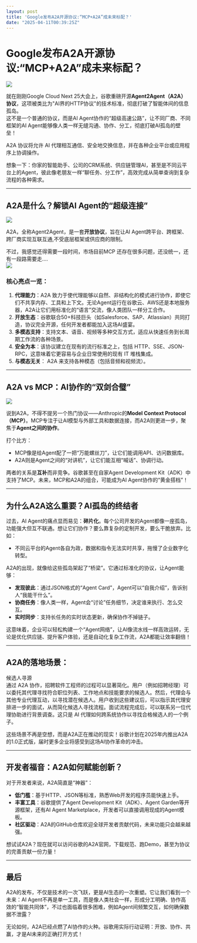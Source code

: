 ```yaml
---
layout: post
title: 'Google发布A2A开源协议:“MCP+A2A”成未来标配？'
date: "2025-04-11T00:39:25Z"
---
```

Google发布A2A开源协议:“MCP+A2A”成未来标配？
===============================

![](https://img2024.cnblogs.com/blog/1654515/202504/1654515-20250410131556581-1964142003.png)

就在刚刚Google Cloud Next 25大会上，谷歌重磅开源**Agent2Agent（A2A）协议**，这项被类比为"AI界的HTTP协议"的技术标准，彻底打破了智能体间的信息孤岛。  
这不是一个普通的协议，而是AI Agent协作的“超级高速公路”，让不同厂商、不同框架的AI Agent能够像人类一样无缝沟通、协作、分工，彻底打破AI孤岛的壁垒！

A2A 协议将允许 AI 代理相互通信、安全地交换信息，并在各种企业平台或应用程序上协调操作。

想象一下：你家的智能助手、公司的CRM系统、供应链管理AI，甚至是不同云平台上的Agent，彼此像老朋友一样“聊任务、分工作”，高效完成从简单查询到复杂流程的各种需求。

* * *

A2A是什么？解锁AI Agent的“超级连接”
------------------------

![](https://img2024.cnblogs.com/blog/1654515/202504/1654515-20250410131606381-305206148.png)

A2A，全称Agent2Agent，是一套**开放协议**，旨在让AI Agent跨平台、跨框架、跨厂商实现互联互通,不受底层框架或供应商的限制。

不过，我感觉还得需要一段时间，市场目前MCP 还存在很多问题，还没统一，还有一段路需要走....  
![](https://img2024.cnblogs.com/blog/1654515/202504/1654515-20250410131622573-120826910.png)

### 核心亮点一览：

1.  **代理能力**：A2A 致力于使代理能够以自然、非结构化的模式进行协作，即使它们不共享内存、工具和上下文。无论Agent运行在谷歌云、AWS还是本地服务器，A2A让它们用标准化的“语言”交流，像人类团队一样分工合作。
2.  **开放生态**：谷歌联合50+科技巨头（如Salesforce、SAP、Atlassian）共同打造，协议完全开源，任何开发者都能加入这场AI盛宴。
3.  **多模态支持**：支持文本、语音、视频等多种交互方式，适应从快速任务到长周期工作流的各种场景。
4.  **安全为本**：该协议建立在现有的流行标准之上，包括 HTTP、SSE、JSON-RPC，这意味着它更容易与企业日常使用的现有 IT 堆栈集成。
5.  **与模态无关**： A2A 来支持各种模态（包括音频和视频流）。

* * *

A2A vs MCP：AI协作的“双剑合璧”
----------------------

![](https://img2024.cnblogs.com/blog/1654515/202504/1654515-20250410131647746-363061171.gif)

说到A2A，不得不提另一个热门协议——Anthropic的**Model Context Protocol（MCP）**。MCP专注于让AI模型与外部工具和数据连接，而A2A则更进一步，聚焦于**Agent之间的协作**。

打个比方：

*   MCP像是给Agent配了一把“万能螺丝刀”，让它们能调用API、访问数据库。
*   A2A则是Agent之间的“对讲机”，让它们能互相“喊话”、协调行动。

两者的关系是**互补**而非竞争。谷歌甚至在自家Agent Development Kit（ADK）中支持了MCP。未来，MCP和A2A的组合，可能成为AI Agent协作的“黄金搭档”！

* * *

为什么A2A这么重要？AI孤岛的终结者
-------------------

过去，AI Agent的痛点显而易见：**碎片化**。每个公司开发的Agent都像一座孤岛，功能强大但互不联通。想让它们协作？要么靠复杂的定制开发，要么干脆放弃。比如：

*   不同云平台的Agent各自为政，数据和指令无法实时共享，拖慢了企业数字化转型。

A2A的出现，就像给这些孤岛架起了“桥梁”。它通过标准化的协议，让Agent能够：

*   **发现彼此**：通过JSON格式的“Agent Card”，Agent可以“自我介绍”，告诉别人“我能干什么”。
*   **协商任务**：像人类一样，Agent会“讨论”任务细节，决定谁来执行、怎么交互。
*   **实时同步**：支持长任务的实时状态更新，确保协作不掉链子。

这意味着，企业可以轻松构建一个“Agent网络”，让AI像流水线一样高效运转，无论是优化供应链、提升客户体验，还是自动化复杂工作流，A2A都能让效率翻倍！

* * *

A2A的落地场景：
---------

候选人寻源  
通过 A2A 协作，招聘软件工程师的过程可以显著简化。用户（例如招聘经理）可以委托其代理寻找符合职位列表、工作地点和技能要求的候选人。然后，代理会与其他专业代理互动，以寻找潜在候选人。用户收到这些建议后，可以指示其代理安排进一步的面试，从而简化候选人寻找流程。面试流程完成后，可以联系另一位代理协助进行背景调查。这只是 AI 代理如何跨系统协作以寻找合格候选人的一个例子。

这些场景不再是空想，而是A2A正在推动的现实！谷歌计划在2025年内推出A2A的1.0正式版，届时更多企业将感受到这场AI协作革命的冲击。

* * *

开发者福音：A2A如何赋能创新？
----------------

对于开发者来说，A2A简直是“神器”：

*   **低门槛**：基于HTTP、JSON等标准，熟悉Web开发的程序员能快速上手。
*   **丰富工具**：谷歌提供了Agent Development Kit（ADK）、Agent Garden等开源框架，还有AI Agent Marketplace，开发者可以直接调用现成的Agent模板。
*   **社区驱动**：A2A的GitHub仓库欢迎全球开发者贡献代码，未来功能只会越来越强。

想试试A2A？现在就可以访问谷歌的A2A官网，下载规范、跑Demo，甚至为协议的完善贡献一份力量！

* * *

最后
--

A2A的发布，不仅是技术的一次飞跃，更是AI生态的一次重塑。它让我们看到一个未来：AI Agent不再是单一工具，而是像人类社会一样，形成分工明确、协作高效的“智能共同体”，不过也面临着很多困难，例如Agent间频繁交互，如何确保数据不泄露？

无论如何，A2A已经点燃了AI协作的火种。谷歌用实际行动证明：开放、协作、共赢，才是AI未来的正确打开方式！